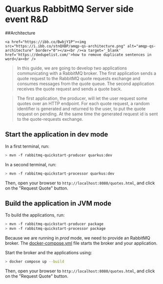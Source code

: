 Quarkus RabbitMQ Server side event R&D
============================

##Architecture

`<a href="https://ibb.co/BwbjY1P"><img src="https://i.ibb.co/stnQXBP/amqp-qs-architecture.png" alt="amqp-qs-architecture" border="0"></a><br /><a target='_blank' href='https://dedupelist.com/'>how to remove duplicate sentences in word</a><br />`

> In this guide, we are going to develop two applications communicating with a RabbitMQ broker. The first application sends a quote request to the RabbitMQ quote requests exchange and consumes messages from the quote queue. The second application receives the quote request and sends a quote back.


> The first application, the producer, will let the user request some quotes over an HTTP endpoint. For each quote request, a random identifier is generated and returned to the user, to put the quote request on pending. At the same time the generated request id is sent to the quote-requests exchange.



## Start the application in dev mode

In a first terminal, run:

```bash
> mvn -f rabbitmq-quickstart-producer quarkus:dev
```

In a second terminal, run:

```bash
> mvn -f rabbitmq-quickstart-processor quarkus:dev
```  

Then, open your browser to `http://localhost:8080/quotes.html`, and click on the "Request Quote" button.

## Build the application in JVM mode

To build the applications, run:

```bash
> mvn -f rabbitmq-quickstart-producer package
> mvn -f rabbitmq-quickstart-processor package
```

Because we are running in _prod_ mode, we need to provide an RabbitMQ broker.
The [docker-compose.yml](docker-compose.yml) file starts the broker and your application.

Start the broker and the applications using:

```bash
> docker compose up --build
```

Then, open your browser to `http://localhost:8080/quotes.html`, and click on the "Request Quote" button.
 
